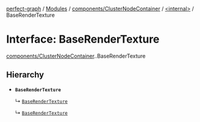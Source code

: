 [perfect-graph](../README.md) / [Modules](../modules.md) / [components/ClusterNodeContainer](../modules/components_ClusterNodeContainer.md) / [<internal\>](../modules/components_ClusterNodeContainer._internal_.md) / BaseRenderTexture

# Interface: BaseRenderTexture

[components/ClusterNodeContainer](../modules/components_ClusterNodeContainer.md).[<internal>](../modules/components_ClusterNodeContainer._internal_.md).BaseRenderTexture

## Hierarchy

- **`BaseRenderTexture`**

  ↳ [`BaseRenderTexture`](../classes/components_ClusterNodeContainer._internal_.BaseRenderTexture.md)

  ↳ [`BaseRenderTexture`](../classes/components_ClusterNodeContainer._internal_.__Users_turgaysaba_Desktop_projects_perfect_graph_node_modules__pixi_core_index_.BaseRenderTexture.md)
